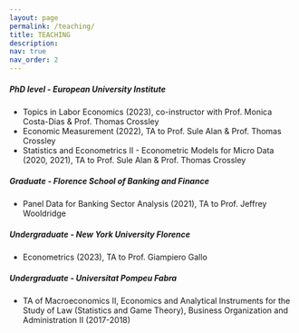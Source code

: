 ```yaml
---
layout: page
permalink: /teaching/
title: TEACHING
description: 
nav: true
nav_order: 2
---
```



##### **PhD level - European University Institute**
- Topics in Labor Economics (2023), co-instructor with Prof. Monica Costa-Dias & Prof. Thomas Crossley
- Economic Measurement (2022), TA to Prof. Sule Alan & Prof. Thomas Crossley
- Statistics and Econometrics II - Econometric Models for Micro Data (2020, 2021), TA to Prof. Sule Alan & Prof. Thomas Crossley

##### **Graduate - Florence School of Banking and Finance**
- Panel Data for Banking Sector Analysis (2021), TA to Prof. Jeffrey Wooldridge

##### **Undergraduate - New York University Florence**
- Econometrics (2023), TA to Prof. Giampiero Gallo

##### **Undergraduate - Universitat Pompeu Fabra**
- TA of Macroeconomics II, Economics and Analytical Instruments for the Study of Law (Statistics and Game Theory), Business Organization and Administration II (2017-2018)

